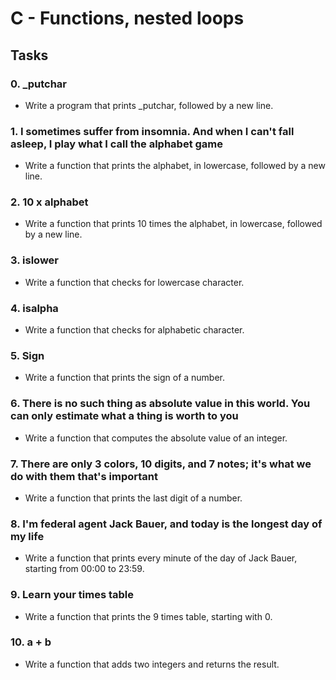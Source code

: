 # C - Functions, nested loops

## Tasks
### 0. _putchar
- Write a program that prints _putchar, followed by a new line.

### 1. I sometimes suffer from insomnia. And when I can't fall asleep, I play what I call the alphabet game
- Write a function that prints the alphabet, in lowercase, followed by a new line.

### 2. 10 x alphabet
- Write a function that prints 10 times the alphabet, in lowercase, followed by a new line.

### 3. islower
- Write a function that checks for lowercase character.

### 4. isalpha
- Write a function that checks for alphabetic character.

### 5. Sign
- Write a function that prints the sign of a number.

### 6. There is no such thing as absolute value in this world. You can only estimate what a thing is worth to you
- Write a function that computes the absolute value of an integer.

### 7. There are only 3 colors, 10 digits, and 7 notes; it's what we do with them that's important
- Write a function that prints the last digit of a number.

### 8. I'm federal agent Jack Bauer, and today is the longest day of my life
- Write a function that prints every minute of the day of Jack Bauer, starting from 00:00 to 23:59.

### 9. Learn your times table
- Write a function that prints the 9 times table, starting with 0.

### 10. a + b
- Write a function that adds two integers and returns the result. 
